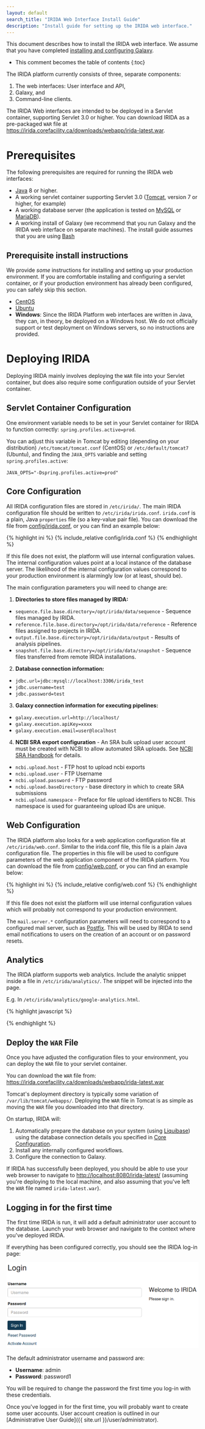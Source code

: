 ```yaml
---
layout: default
search_title: "IRIDA Web Interface Install Guide"
description: "Install guide for setting up the IRIDA web interface."
---
```


This document describes how to install the IRIDA web interface. We assume that you have completed [installing and configuring Galaxy](../galaxy).

* This comment becomes the table of contents
{:toc}

The IRIDA platform currently consists of three, separate components:

1. The web interfaces: User interface and API,
2. Galaxy, and
3. Command-line clients.

The IRIDA Web interfaces are intended to be deployed in a Servlet container, supporting Servlet 3.0 or higher. You can download IRIDA as a pre-packaged `WAR` file at <https://irida.corefacility.ca/downloads/webapp/irida-latest.war>.

Prerequisites
=============

The following prerequisites are required for running the IRIDA web interfaces:

* [Java](http://www.oracle.com/technetwork/java/index.html) 8 or higher.
* A working servlet container supporting Servlet 3.0 ([Tomcat](https://tomcat.apache.org/), version 7 or higher, for example)
* A working database server (the application is tested on [MySQL](https://www.mysql.com/) or [MariaDB](https://mariadb.org/)).
* A working install of Galaxy (we recommend that you run Galaxy and the IRIDA web interface on separate machines).
The install guide assumes that you are using [Bash](https://www.gnu.org/software/bash/manual/bashref.html)

Prerequisite install instructions
---------------------------------

We provide *some* instructions for installing and setting up your production environment. If you are comfortable installing and configuring a servlet container, or if your production environment has already been configured, you can safely skip this section.

* [CentOS](centos/)
* [Ubuntu](ubuntu/)
* **Windows**: Since the IRIDA Platform web interfaces are written in Java, they can, in theory, be deployed on a Windows host. We do not officially support or test deployment on Windows servers, so no instructions are provided.

Deploying IRIDA
===============
Deploying IRIDA mainly involves deploying the `WAR` file into your Servlet container, but does also require some configuration outside of your Servlet container.

Servlet Container Configuration
-------------------------------
One environment variable needs to be set in your Servlet container for IRIDA to function correctly: `spring.profiles.active=prod`.

You can adjust this variable in Tomcat by editing (depending on your distribution) `/etc/tomcat/tomcat.conf` (CentOS) or `/etc/default/tomcat7` (Ubuntu), and finding the `JAVA_OPTS` variable and setting `spring.profiles.active`:

    JAVA_OPTS="-Dspring.profiles.active=prod"

Core Configuration
------------------
All IRIDA configuration files are stored in `/etc/irida/`. The main IRIDA configuration file should be written to `/etc/irida/irida.conf`. `irida.conf` is a plain, Java `properties` file (so a key-value pair file). You can download the file from [config/irida.conf](config/irida.conf), or you can find an example below:

{% highlight ini %}
{% include_relative config/irida.conf %}
{% endhighlight %}

If this file does not exist, the platform will use internal configuration values. The internal configuration values point at a local instance of the database server. The likelihood of the internal configuration values correspond to your production environment is alarmingly low (or at least, should be).

The main configuration parameters you will need to change are:

1. **Directories to store files managed by IRIDA:**
  * `sequence.file.base.directory=/opt/irida/data/sequence` - Sequence files managed by IRIDA.
  * `reference.file.base.directory=/opt/irida/data/reference` - Reference files assigned to projects in IRIDA.
  * `output.file.base.directory=/opt/irida/data/output` - Results of analysis pipelines.
  * `snapshot.file.base.directory=/opt/irida/data/snapshot` - Sequence files transferred from remote IRIDA installations.
2. **Database connection information:**
  * `jdbc.url=jdbc:mysql://localhost:3306/irida_test`
  * `jdbc.username=test`
  * `jdbc.password=test`
3. **Galaxy connection information for executing pipelines:**
  * `galaxy.execution.url=http://localhost/`
  * `galaxy.execution.apiKey=xxxx`
  * `galaxy.execution.email=user@localhost`
4. **NCBI SRA export configuration** - An SRA bulk upload user account must be created with NCBI to allow automated SRA uploads.  See [NCBI SRA Handbook](http://www.ncbi.nlm.nih.gov/books/NBK47529/#_SRA_Quick_Sub_BK_Establishing_a_Center_A_) for details.
  * `ncbi.upload.host` - FTP host to upload ncbi exports
  * `ncbi.upload.user` - FTP Username
  * `ncbi.upload.password` - FTP password
  * `ncbi.upload.baseDirectory` - base directory in which to create SRA submissions
  * `ncbi.upload.namespace` - Preface for file upload identifiers to NCBI.  This namespace is used for guaranteeing upload IDs are unique.

Web Configuration
-----------------
The IRIDA platform also looks for a web application configuration file at `/etc/irida/web.conf`.  Similar to the irida.conf file, this file is a plain Java configuration file.  The properties in this file will be used to configure parameters of the web application component of the IRIDA platform.  You can download the file from [config/web.conf](config/web.conf), or you can find an example below:

{% highlight ini %}
{% include_relative config/web.conf %}
{% endhighlight %}
    
If this file does not exist the platform will use internal configuration values which will probably not correspond to your production environment.

The `mail.server.*` configuration parameters will need to correspond to a configured mail server, such as [Postfix][].  This will be used by IRIDA to send email notifications to users on the creation of an account or on password resets.

Analytics
---------
The IRIDA platform supports web analytics.  Include the analytic snippet inside a file in `/etc/irida/analytics/`.  The snippet will be injected into the page.

E.g. In `/etc/irida/analytics/google-analytics.html`.

{% highlight javascript %}
<script type="text/javascript">

  var _gaq = _gaq || [];
  _gaq.push(['_setAccount', 'UA-XXXXX-X']);
  _gaq.push(['_trackPageview']);

  (function() {
    var ga = document.createElement('script'); ga.type = 'text/javascript'; ga.async = true;
    ga.src = ('https:' == document.location.protocol ? 'https://ssl' : 'http://www') + '.google-analytics.com/ga.js';
    var s = document.getElementsByTagName('script')[0]; s.parentNode.insertBefore(ga, s);
  })();

</script>
{% endhighlight %}

Deploy the `WAR` File
---------------------
Once you have adjusted the configuration files to your environment, you can deploy the `WAR` file to your servlet container.

You can download the `WAR` file from: <https://irida.corefacility.ca/downloads/webapp/irida-latest.war>

Tomcat's deployment directory is typically some variation of `/var/lib/tomcat/webapps/`. Deploying the `WAR` file in Tomcat is as simple as moving the `WAR` file you downloaded into that directory.

On startup, IRIDA will:

1. Automatically prepare the database on your system (using [Liquibase](http://liquibase.org)) using the database connection details you specified in [Core Configuration](#core-configuration).
2. Install any internally configured workflows.
3. Configure the connection to Galaxy.

If IRIDA has successfully been deployed, you should be able to use your web browser to navigate to <http://localhost:8080/irida-latest/> (assuming you're deploying to the local machine, and also assuming that you've left the `WAR` file named `irida-latest.war`).

Logging in for the first time
-----------------------------

The first time IRIDA is run, it will add a default administrator user account to the database. Launch your web browser and navigate to the context where you've deployed IRIDA.

If everything has been configured correctly, you should see the IRIDA log-in page:

![IRIDA Log in page](irida-login.png)

The default administrator username and password are:

* **Username**: admin
* **Password**: password1

You will be required to change the password the first time you log-in with these credentials.

Once you've logged in for the first time, you will probably want to create some user accounts. User account creation is outlined in our [Administrative User Guide]({{ site.url }}/user/administrator).

[Postfix]: http://www.postfix.org/
